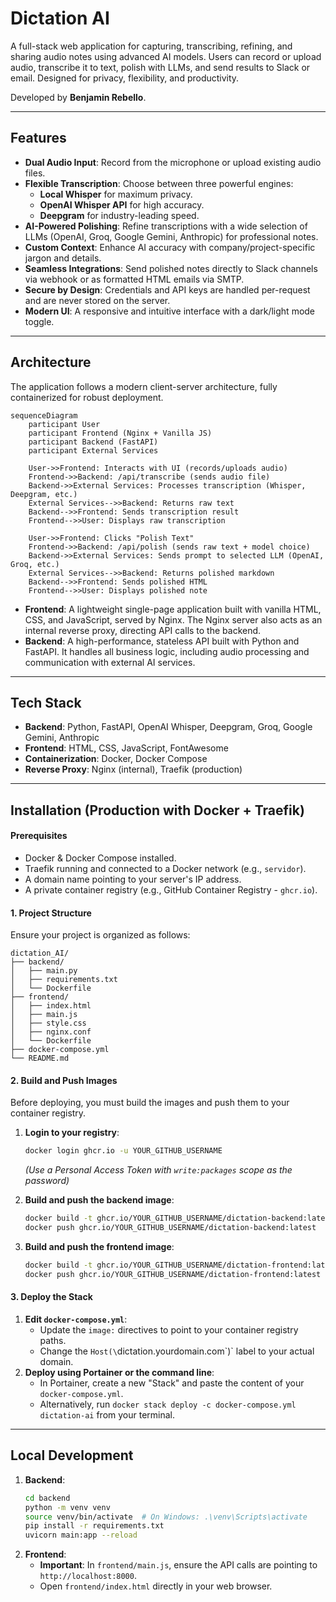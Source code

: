 # Dictation AI

A full-stack web application for capturing, transcribing, refining, and sharing audio notes using advanced AI models. Users can record or upload audio, transcribe it to text, polish with LLMs, and send results to Slack or email. Designed for privacy, flexibility, and productivity.

Developed by **Benjamin Rebello**.

-----

## Features

  - **Dual Audio Input**: Record from the microphone or upload existing audio files.
  - **Flexible Transcription**: Choose between three powerful engines:
      - **Local Whisper** for maximum privacy.
      - **OpenAI Whisper API** for high accuracy.
      - **Deepgram** for industry-leading speed.
  - **AI-Powered Polishing**: Refine transcriptions with a wide selection of LLMs (OpenAI, Groq, Google Gemini, Anthropic) for professional notes.
  - **Custom Context**: Enhance AI accuracy with company/project-specific jargon and details.
  - **Seamless Integrations**: Send polished notes directly to Slack channels via webhook or as formatted HTML emails via SMTP.
  - **Secure by Design**: Credentials and API keys are handled per-request and are never stored on the server.
  - **Modern UI**: A responsive and intuitive interface with a dark/light mode toggle.

-----

## Architecture

The application follows a modern client-server architecture, fully containerized for robust deployment.

```mermaid
sequenceDiagram
    participant User
    participant Frontend (Nginx + Vanilla JS)
    participant Backend (FastAPI)
    participant External Services

    User->>Frontend: Interacts with UI (records/uploads audio)
    Frontend->>Backend: /api/transcribe (sends audio file)
    Backend->>External Services: Processes transcription (Whisper, Deepgram, etc.)
    External Services-->>Backend: Returns raw text
    Backend-->>Frontend: Sends transcription result
    Frontend-->>User: Displays raw transcription

    User->>Frontend: Clicks "Polish Text"
    Frontend->>Backend: /api/polish (sends raw text + model choice)
    Backend->>External Services: Sends prompt to selected LLM (OpenAI, Groq, etc.)
    External Services-->>Backend: Returns polished markdown
    Backend-->>Frontend: Sends polished HTML
    Frontend-->>User: Displays polished note
```

  - **Frontend**: A lightweight single-page application built with vanilla HTML, CSS, and JavaScript, served by Nginx. The Nginx server also acts as an internal reverse proxy, directing API calls to the backend.
  - **Backend**: A high-performance, stateless API built with Python and FastAPI. It handles all business logic, including audio processing and communication with external AI services.

-----

## Tech Stack

  - **Backend**: Python, FastAPI, OpenAI Whisper, Deepgram, Groq, Google Gemini, Anthropic
  - **Frontend**: HTML, CSS, JavaScript, FontAwesome
  - **Containerization**: Docker, Docker Compose
  - **Reverse Proxy**: Nginx (internal), Traefik (production)

-----

## Installation (Production with Docker + Traefik)

#### Prerequisites

  - Docker & Docker Compose installed.
  - Traefik running and connected to a Docker network (e.g., `servidor`).
  - A domain name pointing to your server's IP address.
  - A private container registry (e.g., GitHub Container Registry - `ghcr.io`).

#### 1\. Project Structure

Ensure your project is organized as follows:

```
dictation_AI/
├── backend/
│   ├── main.py
│   ├── requirements.txt
│   └── Dockerfile
├── frontend/
│   ├── index.html
│   ├── main.js
│   ├── style.css
│   ├── nginx.conf
│   └── Dockerfile
├── docker-compose.yml
└── README.md
```

#### 2\. Build and Push Images

Before deploying, you must build the images and push them to your container registry.

1.  **Login to your registry**:

    ```bash
    docker login ghcr.io -u YOUR_GITHUB_USERNAME
    ```

    *(Use a Personal Access Token with `write:packages` scope as the password)*

2.  **Build and push the backend image**:

    ```bash
    docker build -t ghcr.io/YOUR_GITHUB_USERNAME/dictation-backend:latest ./backend
    docker push ghcr.io/YOUR_GITHUB_USERNAME/dictation-backend:latest
    ```

3.  **Build and push the frontend image**:

    ```bash
    docker build -t ghcr.io/YOUR_GITHUB_USERNAME/dictation-frontend:latest ./frontend
    docker push ghcr.io/YOUR_GITHUB_USERNAME/dictation-frontend:latest
    ```

#### 3\. Deploy the Stack

1.  **Edit `docker-compose.yml`**:
      - Update the `image:` directives to point to your container registry paths.
      - Change the `Host(\`dictation.yourdomain.com\`)\` label to your actual domain.
2.  **Deploy using Portainer or the command line**:
      - In Portainer, create a new "Stack" and paste the content of your `docker-compose.yml`.
      - Alternatively, run `docker stack deploy -c docker-compose.yml dictation-ai` from your terminal.

-----

## Local Development

1.  **Backend**:
    ```bash
    cd backend
    python -m venv venv
    source venv/bin/activate  # On Windows: .\venv\Scripts\activate
    pip install -r requirements.txt
    uvicorn main:app --reload
    ```
2.  **Frontend**:
      - **Important**: In `frontend/main.js`, ensure the API calls are pointing to `http://localhost:8000`.
      - Open `frontend/index.html` directly in your web browser.
